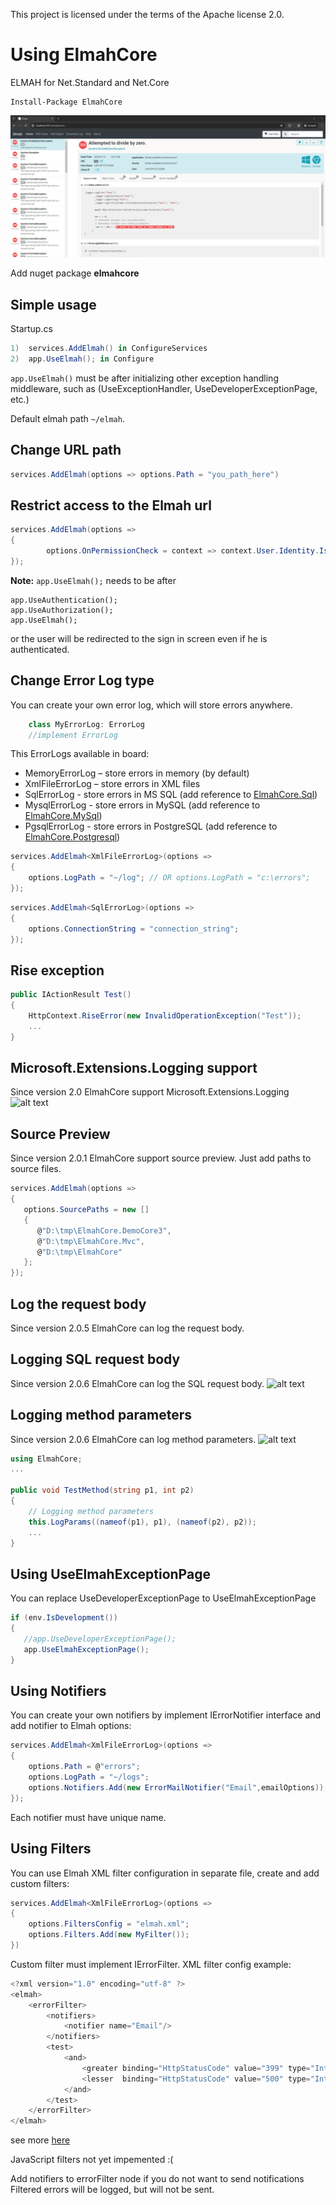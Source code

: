 This project is licensed under the terms of the Apache license 2.0.

# Using ElmahCore
ELMAH for Net.Standard and Net.Core 


	Install-Package ElmahCore



![alt text](https://github.com/ElmahCore/ElmahCore/raw/master/images/elmah-new-ui.png)

Add nuget package **elmahcore**

## Simple usage
 Startup.cs
```csharp
1)	services.AddElmah() in ConfigureServices 
2)	app.UseElmah(); in Configure
```
`app.UseElmah()` must be after initializing other exception handling middleware, such as (UseExceptionHandler, UseDeveloperExceptionPage, etc.)

Default elmah path `~/elmah`.

## Change URL path
```csharp
services.AddElmah(options => options.Path = "you_path_here")
```
## Restrict access to the Elmah url
```csharp
services.AddElmah(options =>
{
        options.OnPermissionCheck = context => context.User.Identity.IsAuthenticated;
});
```
**Note:** `app.UseElmah();` needs to be after 
```
app.UseAuthentication();
app.UseAuthorization();
app.UseElmah();
```
or the user will be redirected to the sign in screen even if he is authenticated.
## Change Error Log type
You can create your own error log, which will store errors anywhere.
```csharp
    class MyErrorLog: ErrorLog
    //implement ErrorLog
```
 This ErrorLogs available in board:
 - MemoryErrorLog – store errors in memory (by default)
 - XmlFileErrorLog – store errors in XML files
 - SqlErrorLog - store errors in MS SQL (add reference to [ElmahCore.Sql](https://www.nuget.org/packages/ElmahCore.Sql))
 - MysqlErrorLog - store errors in MySQL (add reference to [ElmahCore.MySql](https://www.nuget.org/packages/ElmahCore.MySql))
 - PgsqlErrorLog - store errors in PostgreSQL (add reference to [ElmahCore.Postgresql](https://www.nuget.org/packages/ElmahCore.Postgresql))
```csharp
services.AddElmah<XmlFileErrorLog>(options =>
{
    options.LogPath = "~/log"; // OR options.LogPath = "с:\errors";
});
```
```csharp
services.AddElmah<SqlErrorLog>(options =>
{
    options.ConnectionString = "connection_string";
});
```
## Rise exception
```csharp
public IActionResult Test()
{
    HttpContext.RiseError(new InvalidOperationException("Test"));
    ...
}
```
## Microsoft.Extensions.Logging support
Since version 2.0 ElmahCore support Microsoft.Extensions.Logging
![alt text](https://github.com/ElmahCore/ElmahCore/raw/master/images/elmah-log.png)

## Source Preview
Since version 2.0.1 ElmahCore support source preview.
Just add paths to source files.
```csharp
services.AddElmah(options =>
{
   options.SourcePaths = new []
   {
      @"D:\tmp\ElmahCore.DemoCore3",
      @"D:\tmp\ElmahCore.Mvc",
      @"D:\tmp\ElmahCore"
   };
});
```

## Log the request body
Since version 2.0.5 ElmahCore can log the request body.

## Logging SQL request body
Since version 2.0.6 ElmahCore can log the SQL request body.
![alt text](https://github.com/ElmahCore/ElmahCore/raw/master/images/elmah-4.png)

## Logging method parameters
Since version 2.0.6 ElmahCore can log method parameters.
![alt text](https://github.com/ElmahCore/ElmahCore/raw/master/images/elmah-5.png)
```csharp
using ElmahCore;
...

public void TestMethod(string p1, int p2)
{
    // Logging method parameters
    this.LogParams((nameof(p1), p1), (nameof(p2), p2));
    ...
}

```

## Using UseElmahExceptionPage
You can replace UseDeveloperExceptionPage to UseElmahExceptionPage
```csharp
if (env.IsDevelopment())
{
   //app.UseDeveloperExceptionPage();
   app.UseElmahExceptionPage();
}
```

## Using Notifiers
You can create your own notifiers by implement IErrorNotifier interface and add notifier to Elmah options:
```csharp
services.AddElmah<XmlFileErrorLog>(options =>
{
    options.Path = @"errors";
    options.LogPath = "~/logs";
    options.Notifiers.Add(new ErrorMailNotifier("Email",emailOptions));
});
```
Each notifier must have unique name.
## Using Filters
You can use Elmah XML filter configuration in separate file, create and add custom filters:
```csharp
services.AddElmah<XmlFileErrorLog>(options =>
{
    options.FiltersConfig = "elmah.xml";
    options.Filters.Add(new MyFilter());
})
```
Custom filter must implement IErrorFilter.
XML filter config example:
```csharp
<?xml version="1.0" encoding="utf-8" ?>
<elmah>
	<errorFilter>
		<notifiers>
			<notifier name="Email"/>
		</notifiers>
		<test>
			<and>
				<greater binding="HttpStatusCode" value="399" type="Int32" />
				<lesser  binding="HttpStatusCode" value="500" type="Int32" />
			</and> 
		</test>
	</errorFilter>
</elmah>
```
see more [here](https://elmah.github.io/a/error-filtering/examples/)

JavaScript filters not yet impemented :(

Add notifiers to errorFilter node if you do not want to send notifications
Filtered errors will be logged, but will not be sent.

